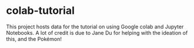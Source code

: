 # colab-tutorial
This project hosts data for the tutorial on using Google colab and Jupyter Notebooks. A lot of credit is due to Jane Du for helping with the ideation of this, and the Pokémon!
